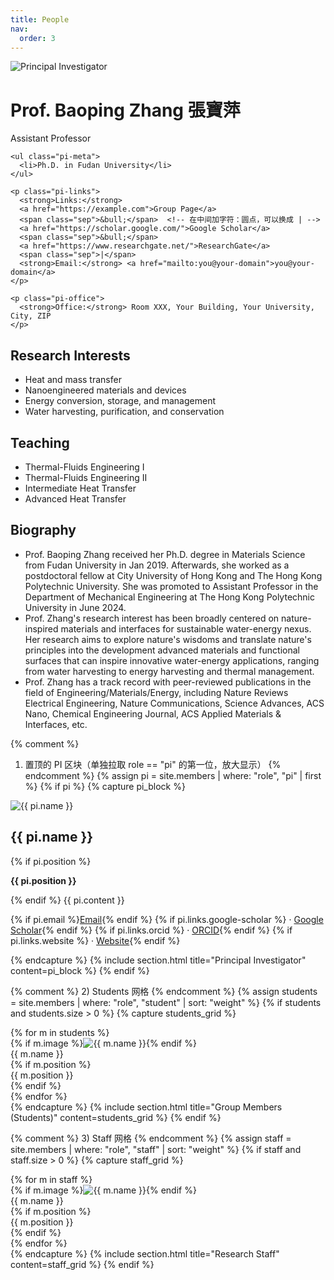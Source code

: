 ```yaml
---
title: People
nav:
  order: 3
---
```


<div class="pi-hero">
  <!-- 左侧大图：把 pi.jpg 换成你的文件名 -->
  <img src="{{ 'people/pi.png' | relative_url }}" alt="Principal Investigator" class="pi-photo">

  <!-- 右侧文字区 -->
  <div>
    <h1 class="pi-name">Prof. Baoping Zhang 張寶萍</h1>
    <div class="pi-title">Assistant Professor</div>

    <ul class="pi-meta">
      <li>Ph.D. in Fudan University</li>
    </ul>

    <p class="pi-links">
      <strong>Links:</strong>
      <a href="https://example.com">Group Page</a>
      <span class="sep">&bull;</span>  <!-- 在中间加字符：圆点，可以换成 | -->
      <a href="https://scholar.google.com/">Google Scholar</a>
      <span class="sep">&bull;</span>
      <a href="https://www.researchgate.net/">ResearchGate</a>
      <span class="sep">|</span>
      <strong>Email:</strong> <a href="mailto:you@your-domain">you@your-domain</a>
    </p>

    <p class="pi-office">
      <strong>Office:</strong> Room XXX, Your Building, Your University, City, ZIP
    </p>
    
  </div>
</div>

<!-- 下方两块浅底纹方框 -->
<div class="two-col">
  <div class="card">
    <h2>Research Interests</h2>
    <ul>
      <li>Heat and mass transfer</li>
      <li>Nanoengineered materials and devices</li>
      <li>Energy conversion, storage, and management</li>
      <li>Water harvesting, purification, and conservation</li>
    </ul>
  </div>

  <div class="card">
    <h2>Teaching</h2>
    <ul>
      <li>Thermal-Fluids Engineering I</li>
      <li>Thermal-Fluids Engineering II</li>
      <li>Intermediate Heat Transfer</li>
      <li>Advanced Heat Transfer</li>
    </ul>
  </div>
</div>
<div class="card">
    <h2>Biography</h2>
    <ul>
      <li>Prof. Baoping Zhang received her Ph.D. degree in Materials Science from Fudan University in Jan 2019. Afterwards, she worked as a postdoctoral fellow at City University of Hong Kong and The Hong Kong Polytechnic University. She was promoted to Assistant Professor in the Department of Mechanical Engineering at The Hong Kong Polytechnic University in June 2024.</li>
      <li>Prof. Zhang's research interest has been broadly centered on nature-inspired materials and interfaces for sustainable water-energy nexus. Her research aims to explore nature's wisdoms and translate nature's principles into the development advanced materials and functional surfaces that can inspire innovative water-energy applications, ranging from water harvesting to energy harvesting and thermal management.</li>
      <li>Prof. Zhang has a track record with peer-reviewed publications in the field of Engineering/Materials/Energy, including Nature Reviews Electrical Engineering, Nature Communications, Science Advances, ACS Nano, Chemical Engineering Journal, ACS Applied Materials & Interfaces, etc.</li>
    </ul>
</div>


{% comment %}
1) 置顶的 PI 区块（单独拉取 role == "pi" 的第一位，放大显示）
{% endcomment %}
{% assign pi = site.members | where: "role", "pi" | first %}
{% if pi %}
  {% capture pi_block %}
  <div class="pi-block">
    <img src="{{ pi.image | relative_url }}" alt="{{ pi.name }}" class="pi-photo">
    <div class="pi-text">
      <h2 class="pi-name">{{ pi.name }}</h2>
      {% if pi.position %}<p class="pi-pos"><strong>{{ pi.position }}</strong></p>{% endif %}
      {{ pi.content }}
      <p class="pi-links">
        {% if pi.email %}<a href="mailto:{{ pi.email }}">Email</a>{% endif %}
        {% if pi.links.google-scholar %} · <a href="{{ pi.links.google-scholar }}">Google Scholar</a>{% endif %}
        {% if pi.links.orcid %} · <a href="https://orcid.org/{{ pi.links.orcid }}">ORCID</a>{% endif %}
        {% if pi.links.website %} · <a href="{{ pi.links.website }}">Website</a>{% endif %}
      </p>
    </div>
  </div>
  {% endcapture %}
  {% include section.html title="Principal Investigator" content=pi_block %}
{% endif %}

{% comment %}
2) Students 网格
{% endcomment %}
{% assign students = site.members | where: "role", "student" | sort: "weight" %}
{% if students and students.size > 0 %}
  {% capture students_grid %}
  <div class="people-grid">
    {% for m in students %}
      <div class="person-card">
        {% if m.image %}<img src="{{ m.image | relative_url }}" alt="{{ m.name }}">{% endif %}
        <div class="person-name">{{ m.name }}</div>
        {% if m.position %}<div class="person-pos">{{ m.position }}</div>{% endif %}
      </div>
    {% endfor %}
  </div>
  {% endcapture %}
  {% include section.html title="Group Members (Students)" content=students_grid %}
{% endif %}

{% comment %}
3) Staff 网格
{% endcomment %}
{% assign staff = site.members | where: "role", "staff" | sort: "weight" %}
{% if staff and staff.size > 0 %}
  {% capture staff_grid %}
  <div class="people-grid">
    {% for m in staff %}
      <div class="person-card">
        {% if m.image %}<img src="{{ m.image | relative_url }}" alt="{{ m.name }}">{% endif %}
        <div class="person-name">{{ m.name }}</div>
        {% if m.position %}<div class="person-pos">{{ m.position }}</div>{% endif %}
      </div>
    {% endfor %}
  </div>
  {% endcapture %}
  {% include section.html title="Research Staff" content=staff_grid %}
{% endif %}
